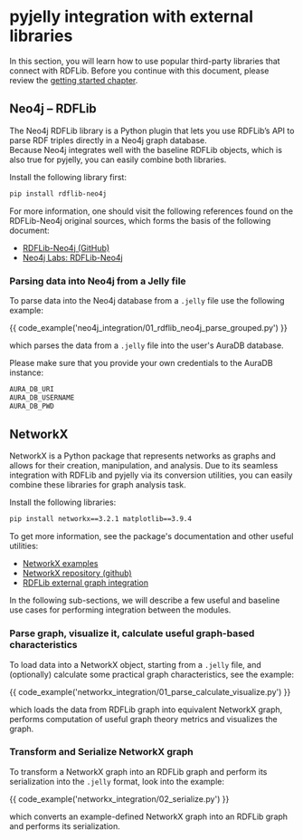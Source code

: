 # pyjelly integration with external libraries

In this section, you will learn how to use popular third-party libraries that connect with RDFLib.
Before you continue with this document, please review the [getting started chapter](getting-started.md).

## Neo4j – RDFLib

The Neo4j RDFLib library is a Python plugin that lets you use RDFLib’s API to parse RDF triples directly in a Neo4j graph database.  
Because Neo4j integrates well with the baseline RDFLib objects, which is also true for pyjelly, you can easily combine both libraries.  

Install the following library first:  

```bash
pip install rdflib-neo4j
```

For more information, one should visit the following references found on the RDFLib-Neo4j original sources, which forms the basis of
the following document:

- [RDFLib-Neo4j (GitHub)](https://github.com/neo4j-labs/rdflib-neo4j)
- [Neo4j Labs: RDFLib-Neo4j](https://neo4j.com/labs/rdflib-neo4j/)

### Parsing data into Neo4j from a Jelly file

To parse data into the Neo4j database from a `.jelly` file use the following example:

{{ code_example('neo4j_integration/01_rdflib_neo4j_parse_grouped.py') }}

which parses the data from a `.jelly` file into the user's AuraDB database.  

Please make sure that you provide your own credentials to the AuraDB instance:

```python
AURA_DB_URI
AURA_DB_USERNAME
AURA_DB_PWD
```

## NetworkX

NetworkX is a Python package that represents networks as graphs and allows for their creation, manipulation, and analysis.
Due to its seamless integration with RDFLib and pyjelly via its conversion utilities, you can easily combine these libraries for graph analysis task.

Install the following libraries:

```bash
pip install networkx==3.2.1 matplotlib==3.9.4
```

To get more information, see the package's documentation and other useful utilities:

- [NetworkX examples](https://networkx.org/documentation/stable/auto_examples/index.html)
- [NetworkX repository (github)](https://github.com/networkx/networkx)
- [RDFLib external graph integration](https://rdflib.readthedocs.io/en/7.1.0/_modules/rdflib/extras/external_graph_libs.html)

In the following sub-sections, we will describe a few useful and baseline use cases for performing integration between the modules.

### Parse graph, visualize it, calculate useful graph-based characteristics

To load data into a NetworkX object, starting from a `.jelly` file, and (optionally) calculate some practical graph characteristics, see the example:

{{ code_example('networkx_integration/01_parse_calculate_visualize.py') }}

which loads the data from RDFLib graph into equivalent NetworkX graph, performs computation of useful graph theory metrics and visualizes the graph.

### Transform and Serialize NetworkX graph

To transform a NetworkX graph into an RDFLib graph and perform its serialization into the `.jelly` format, look into the example:

{{ code_example('networkx_integration/02_serialize.py') }}

which converts an example-defined NetworkX graph into an RDFLib graph and performs its serialization.